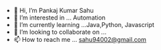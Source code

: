 - 👋 Hi, I’m Pankaj Kumar Sahu
- 👀 I’m interested in ... Automation
- 🌱 I’m currently learning ...Java,Python, Javascript
- 💞️ I’m looking to collaborate on ...
- 📫 How to reach me ... sahu94002@gmail.com

<!---
Pankaj2612/Pankaj2612 is a ✨ special ✨ repository because its `README.md` (this file) appears on your GitHub profile.
You can click the Preview link to take a look at your changes.
--->
